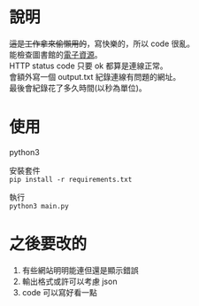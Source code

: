# 說明
~~這是工作拿來偷懶用的~~，寫快樂的，所以 code 很亂。  
能檢查圖書館的[電子資源](https://www.lib.nkust.edu.tw/portal/portal__db_list_1.php)。  
HTTP status code 只要 ok 都算是連線正常。  
會額外寫一個 output.txt 紀錄連線有問題的網址。  
最後會紀錄花了多久時間(以秒為單位)。  

# 使用
python3  

 安裝套件  
`pip install -r requirements.txt`

執行  
`python3 main.py`

# 之後要改的
1. 有些網站明明能連但還是顯示錯誤
2. 輸出格式或許可以考慮 json
3. code 可以寫好看一點
